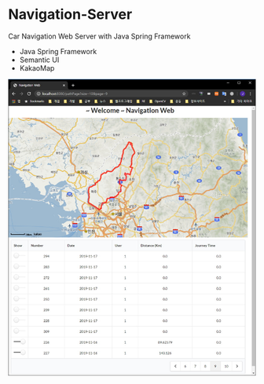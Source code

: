 # Navigation-Server
Car Navigation Web Server with Java Spring Framework
  - Java Spring Framework
  - Semantic UI
  - KakaoMap

![](https://github.com/jjuiddong/Navigation-Server/blob/master/Doc/naviweb.jpg?raw=true)
